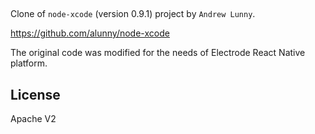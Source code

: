 ## 

Clone of `node-xcode` (version 0.9.1) project by `Andrew Lunny`.

https://github.com/alunny/node-xcode

The original code was modified for the needs of Electrode React Native platform.

## License

Apache V2
